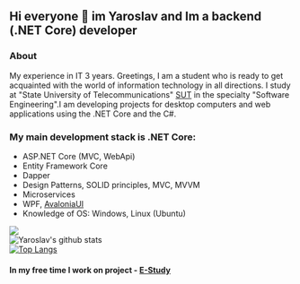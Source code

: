 ## Hi everyone 👋 im Yaroslav and Im a backend (.NET Core) developer  
### About
My experience in IT 3 years. Greetings, I am a student who is ready to get acquainted with the world of information technology in all directions. I study at "State University of Telecommunications" [SUT](http://www.dut.edu.ua/) in the specialty "Software Engineering".I am developing projects for desktop computers and web applications using the .NET Core and the C#. 

### My main development stack is .NET Core:
 * ASP.NET Core (MVC, WebApi)
 * Entity Framework Core
 * Dapper
 * Design Patterns, SOLID principles, MVC, MVVM
 * Microservices
 * WPF, [AvaloniaUI](https://github.com/AvaloniaUI/Avalonia)
 * Knowledge of OS: Windows, Linux (Ubuntu)
 
![](https://vistr.dev/badge?repo=Yaroslav08&color=0058AD)  
![Yaroslav's github stats](https://github-readme-stats.vercel.app/api?username=Yaroslav08&show_icons=true&theme=dark&count_private=true)  
[![Top Langs](https://github-readme-stats.vercel.app/api/top-langs/?username=Yaroslav08&theme=dark&layout=compact)](https://github.com/anuraghazra/github-readme-stats)
#### In my free time I work on project - [E-Study](https://github.com/Yaroslav08/EStudy)
